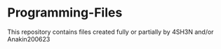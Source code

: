 # Programming-Files
This repository contains files created fully or partially by 4SH3N and/or Anakin200623 
